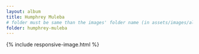 ```yaml
---
layout: album
title: Humphrey Muleba
# folder must be same than the images' folder name (in assets/images/albums) and _data/albums
folder: humphrey-muleba
---
```


{% include responsive-image.html %}